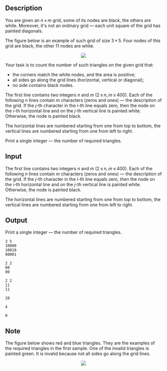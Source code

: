 ## Description

<div><p>You are given an <span class="tex-span"><i>n</i> × <i>m</i></span> grid, some of its nodes are black, the others are white. Moreover, it's not an ordinary grid — each unit square of the grid has painted diagonals.</p><p>The figure below is an example of such grid of size <span class="tex-span">3 × 5</span>. Four nodes of this grid are black, the other <span class="tex-span">11</span> nodes are white.</p><center> <img class="tex-graphics" src="file://utQcS8rt.png" style="max-width: 100.0%;max-height: 100.0%;"> </center><p>Your task is to count the number of such triangles on the given grid that:</p><ul> <li> the corners match the white nodes, and the area is positive; </li><li> all sides go along the grid lines (horizontal, vertical or diagonal); </li><li> no side contains black nodes. </li></ul></div><div class="input-specification"><p>The first line contains two integers <span class="tex-span"><i>n</i></span> and <span class="tex-span"><i>m</i></span> <span class="tex-span">(2 ≤ <i>n</i>, <i>m</i> ≤ 400)</span>. Each of the following <span class="tex-span"><i>n</i></span> lines contain <span class="tex-span"><i>m</i></span> characters (zeros and ones) — the description of the grid. If the <span class="tex-span"><i>j</i></span>-th character in the <span class="tex-span"><i>i</i></span>-th line equals zero, then the node on the <span class="tex-span"><i>i</i></span>-th horizontal line and on the <span class="tex-span"><i>j</i></span>-th vertical line is painted white. Otherwise, the node is painted black.</p><p>The horizontal lines are numbered starting from one from top to bottom, the vertical lines are numbered starting from one from left to right. </p></div><div class="output-specification"><p>Print a single integer — the number of required triangles.</p></div>

## Input

<p>The first line contains two integers <span class="tex-span"><i>n</i></span> and <span class="tex-span"><i>m</i></span> <span class="tex-span">(2 ≤ <i>n</i>, <i>m</i> ≤ 400)</span>. Each of the following <span class="tex-span"><i>n</i></span> lines contain <span class="tex-span"><i>m</i></span> characters (zeros and ones) — the description of the grid. If the <span class="tex-span"><i>j</i></span>-th character in the <span class="tex-span"><i>i</i></span>-th line equals zero, then the node on the <span class="tex-span"><i>i</i></span>-th horizontal line and on the <span class="tex-span"><i>j</i></span>-th vertical line is painted white. Otherwise, the node is painted black.</p><p>The horizontal lines are numbered starting from one from top to bottom, the vertical lines are numbered starting from one from left to right. </p>

## Output

<p>Print a single integer — the number of required triangles.</p>





```input1
3 5
10000
10010
00001

```




```input2
2 2
00
00

```




```input3
2 2
11
11

```




```output1
20

```




```output2
4

```




```output3
0

```



## Note

<p>The figure below shows red and blue triangles. They are the examples of the required triangles in the first sample. One of the invalid triangles is painted green. It is invalid because not all sides go along the grid lines.</p><center> <img class="tex-graphics" src="file://OJ3gMiMW.png" style="max-width: 100.0%;max-height: 100.0%;"> </center>
